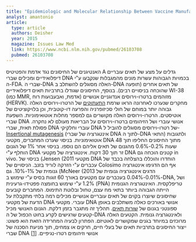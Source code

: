 ```yaml
---
title: "Epidemiologic and Molecular Relationship Between Vaccine Manufacture and Autism Spectrum Disorder Prevalence"
analyst: amantonio
article:
  type: article
  authors: Deisher
  year: 2015
  magazine: Issues Law Med
  link: https://www.ncbi.nlm.nih.gov/pubmed/26103708
  pubmed: 26103708
---
```


האנטיגנים של החיסונים נגד אדמת והפטיטיס A גדלים על מצע של תאים עובריים דיפלואידיים ומכילים שברי DNA בכמויות הגבוהות עשרות מונים מהמגבלות שנקבעו ע"י ה-FDA. שברי ה-DNA האלה מסוגלים להשתלב ב-DNA של תאים אחרים (תופעה שהוכחה בניסויים רבים). בנוסף, החיסונים שגודלו בתרביות תאים דיפלואידיים WI-38 (כמו MMR, אדמת, ואבעבועות רוח) מזוהמים ברטרו-וירוסים אנדוגניים אנושיים (HERVK). מחקרים שנערכו לאחרונה הראו שרמת [התעתוקים](https://he.wikipedia.org/wiki/תעתוק_(ביולוגיה)) של הרטרו-וירוסים האלה גבוהה יותר במוחם של חולי סכיזופרניה והפרעה דו-קוטבית, וכן בלויקוציטים של אוטיסטים. הרטרו-וירוסים האלה מקושרים גם למספר מחלות אוטואימוניות.
השפעת שברי DNA אנושי עוברי ושל הזיהומים ברטרו-וירוסים על הבריאות מעולם לא נחקרה.
פסולת תאית, שברי DNA עוברי וחלקיקי DNA של רטרו-וירוסים מסוגלים להוביל ל-[Insertional mutagenesis](https://en.wikipedia.org/wiki/Insertional_mutagenesis) (אינטגרציה של שברי DNA לתוך ה-DNA התאי) ולתגובות אוטואימוניות. בניסוי שערכו המחברים, מקטעי DNA מתוך החיסונים החליפו תוך 48 שעות 0.2%-0.6% מהגנום של תאים אליהם הם נוספו. בניסוי אחר 1% של הגנום הוחלף ע"י DNA זר תוך 30 דקות.
אינטגרציה של מקטעי DNA קטנים הוכחה גם in vivo. בניסוי של (Jensen (2011 מקטעי DNA הוחדרו והוכללו בהצלחה בכבד של עכברים ע"י הזרקה לוריד בזנב. הניסויים של Colosimo אף הם הדגימו אינטגרציה גנומית של 1%-10%. גם (McNeer (2013 הדגים אינטגרציה גנומית של 0.01%-0.04% בעכברים עם מקטעים באורך 60 זוגות בסיס ע"י שימוש ב-DNA, ושל 1.2% ע"י שימוש בחומצה פפטידו-גרעינית (PNA) טריפלקסית. האינטגרציה הגנומית הייתה הגבוהה ביותר בתאי מח עצם, טחול ובלוטת התימוס. המחברים קובעים שחיסונים שיוצרו בקוים של תאים עובריים אנושיים מכילים רמה בלתי מתקבלת על הדעת של מקטעי DNA עוברי.
מקטעי DNA אנושי באורכים כאלה משתלבים באופן ספונטני בגנום של [שורות תאים](https://he.wikipedia.org/wiki/תרבית_תאים#שורות_תאים_אנושיות). תהליך זה מתגבר בזמן דלקת. הגנום האנושי מכיל קטעים שרגישים לקרע בחוט הכפול של ה-DNA ולאינטגרציה גנומית. הקטעים האלה מרוכזים במיוחד בגנים שמקושרים לאוטיזם.
הפתרון לבעיה המחרידה הזאת הוא פשוט: ייצור החיסונים בתרביות תאים של בעלי חיים, חרקים או צמחים, תוך מניעת הסכנה של שברי DNA אנושי וזיהומים רטרו-נגיפיים. [[1]](http://soundchoice.org/wp-content/uploads/2012/08/DNA_Contaminants_in_Vaccines_Can_Integrate_Into_Childrens_Genes.pdf)

